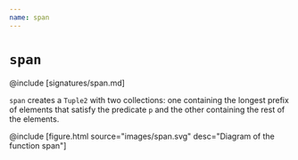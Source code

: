 ```yaml
---
name: span
---
```


# `span`

@include [signatures/span.md]

`span` creates a `Tuple2` with two collections: one containing the longest prefix of elements that satisfy the predicate `p` and the other containing the rest of the elements.

@include [figure.html source="images/span.svg" desc="Diagram of the function span"]
